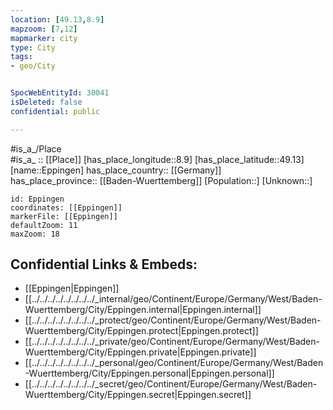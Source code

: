```yaml
---
location: [49.13,8.9] 
mapzoom: [7,12] 
mapmarker: city 
type: City
tags:
- geo/City


SpocWebEntityId: 30041
isDeleted: false
confidential: public

---
```

#is_a_/Place  
#is_a_ :: [[Place]] 
[has_place_longitude::8.9] 
[has_place_latitude::49.13] 
[name::Eppingen] 
has_place_country:: [[Germany]]  
has_place_province:: [[Baden-Wuerttemberg]] 
[Population::] 
[Unknown::] 


```leaflet
id: Eppingen
coordinates: [[Eppingen]] 
markerFile: [[Eppingen]] 
defaultZoom: 11 
maxZoom: 18
```


## Confidential Links & Embeds: 
- [[Eppingen|Eppingen]]  
- [[../../../../../../../../_internal/geo/Continent/Europe/Germany/West/Baden-Wuerttemberg/City/Eppingen.internal|Eppingen.internal]] 
- [[../../../../../../../../_protect/geo/Continent/Europe/Germany/West/Baden-Wuerttemberg/City/Eppingen.protect|Eppingen.protect]] 
- [[../../../../../../../../_private/geo/Continent/Europe/Germany/West/Baden-Wuerttemberg/City/Eppingen.private|Eppingen.private]] 
- [[../../../../../../../../_personal/geo/Continent/Europe/Germany/West/Baden-Wuerttemberg/City/Eppingen.personal|Eppingen.personal]] 
- [[../../../../../../../../_secret/geo/Continent/Europe/Germany/West/Baden-Wuerttemberg/City/Eppingen.secret|Eppingen.secret]] 
